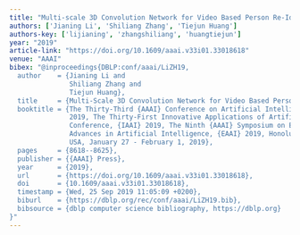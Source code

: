 ```yaml
---
title: "Multi-scale 3D Convolution Network for Video Based Person Re-Identification"
authors: ['Jianing Li', 'Shiliang Zhang', 'Tiejun Huang']
authors-key: ['lijianing', 'zhangshiliang', 'huangtiejun']
year: "2019"
article-link: "https://doi.org/10.1609/aaai.v33i01.33018618"
venue: "AAAI"
bibex: "@inproceedings{DBLP:conf/aaai/LiZH19,
  author    = {Jianing Li and
               Shiliang Zhang and
               Tiejun Huang},
  title     = {Multi-Scale 3D Convolution Network for Video Based Person Re-Identification},
  booktitle = {The Thirty-Third {AAAI} Conference on Artificial Intelligence, {AAAI}
               2019, The Thirty-First Innovative Applications of Artificial Intelligence
               Conference, {IAAI} 2019, The Ninth {AAAI} Symposium on Educational
               Advances in Artificial Intelligence, {EAAI} 2019, Honolulu, Hawaii,
               USA, January 27 - February 1, 2019},
  pages     = {8618--8625},
  publisher = {{AAAI} Press},
  year      = {2019},
  url       = {https://doi.org/10.1609/aaai.v33i01.33018618},
  doi       = {10.1609/aaai.v33i01.33018618},
  timestamp = {Wed, 25 Sep 2019 11:05:09 +0200},
  biburl    = {https://dblp.org/rec/conf/aaai/LiZH19.bib},
  bibsource = {dblp computer science bibliography, https://dblp.org}
}"
---
```

